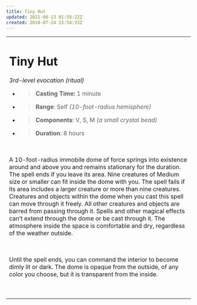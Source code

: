 ```yaml
---
title: Tiny Hut
updated: 2021-06-13 01:59:22Z
created: 2018-07-24 22:54:33Z
---
```


<table><tbody><tr class="odd"><td><h1 id="tiny-hut"><strong>Tiny Hut</strong></h1><p><em>3rd-level evocation (ritual)</em></p><ul><li><blockquote><p><strong>Casting Time:</strong> 1 minute</p></blockquote></li><li><blockquote><p><strong>Range</strong>: Self <em>(10-foot-radius hemisphere)</em></p></blockquote></li><li><blockquote><p><strong>Components</strong>: V, S, M <em>(a small crystal bead)</em></p></blockquote></li><li><blockquote><p><strong>Duration</strong>: 8 hours</p></blockquote></li></ul><p> </p><p>A 10-foot-radius immobile dome of force springs into existence around and above you and remains stationary for the duration. The spell ends if you leave its area. Nine creatures of Medium size or smaller can fit inside the dome with you. The spell fails if its area includes a larger creature or more than nine creatures. Creatures and objects within the dome when you cast this spell can move through it freely. All other creatures and objects are barred from passing through it. Spells and other magical effects can’t extend through the dome or be cast through it. The atmosphere inside the space is comfortable and dry, regardless of the weather outside.</p><p> </p><p>Until the spell ends, you can command the interior to become dimly lit or dark. The dome is opaque from the outside, of any color you choose, but it is transparent from the inside.</p><p> </p></td></tr></tbody></table>